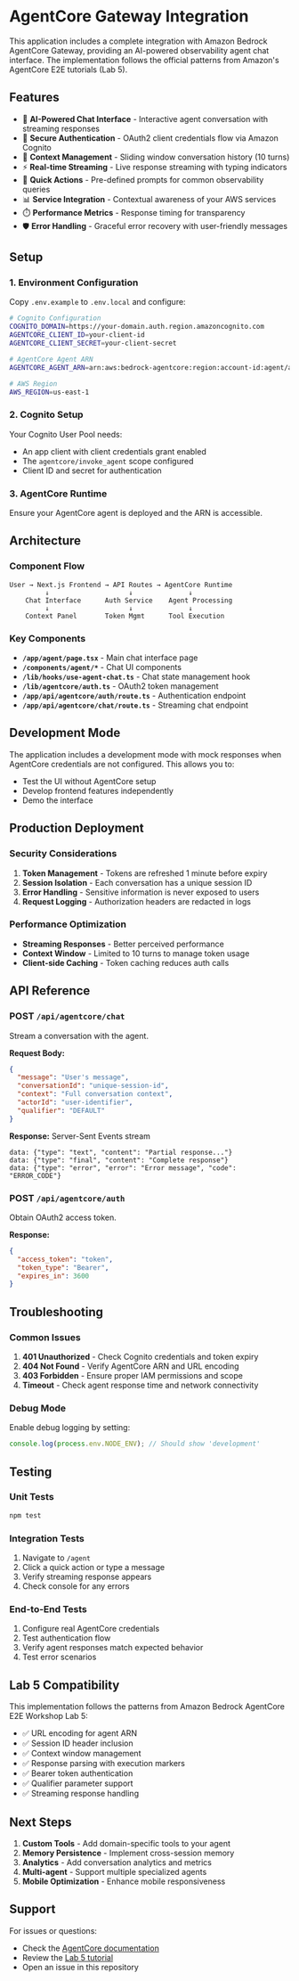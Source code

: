 # AgentCore Gateway Integration

This application includes a complete integration with Amazon Bedrock AgentCore Gateway, providing an AI-powered observability agent chat interface. The implementation follows the official patterns from Amazon's AgentCore E2E tutorials (Lab 5).

## Features

- 🤖 **AI-Powered Chat Interface** - Interactive agent conversation with streaming responses
- 🔐 **Secure Authentication** - OAuth2 client credentials flow via Amazon Cognito
- 💭 **Context Management** - Sliding window conversation history (10 turns)
- ⚡ **Real-time Streaming** - Live response streaming with typing indicators
- 🎯 **Quick Actions** - Pre-defined prompts for common observability queries
- 📊 **Service Integration** - Contextual awareness of your AWS services
- ⏱️ **Performance Metrics** - Response timing for transparency
- 🛡️ **Error Handling** - Graceful error recovery with user-friendly messages

## Setup

### 1. Environment Configuration

Copy `.env.example` to `.env.local` and configure:

```bash
# Cognito Configuration
COGNITO_DOMAIN=https://your-domain.auth.region.amazoncognito.com
AGENTCORE_CLIENT_ID=your-client-id
AGENTCORE_CLIENT_SECRET=your-client-secret

# AgentCore Agent ARN
AGENTCORE_AGENT_ARN=arn:aws:bedrock-agentcore:region:account-id:agent/agent-id

# AWS Region
AWS_REGION=us-east-1
```

### 2. Cognito Setup

Your Cognito User Pool needs:
- An app client with client credentials grant enabled
- The `agentcore/invoke_agent` scope configured
- Client ID and secret for authentication

### 3. AgentCore Runtime

Ensure your AgentCore agent is deployed and the ARN is accessible.

## Architecture

### Component Flow

```
User → Next.js Frontend → API Routes → AgentCore Runtime
         ↓                    ↓              ↓
    Chat Interface      Auth Service    Agent Processing
         ↓                    ↓              ↓
    Context Panel       Token Mgmt      Tool Execution
```

### Key Components

- **`/app/agent/page.tsx`** - Main chat interface page
- **`/components/agent/*`** - Chat UI components
- **`/lib/hooks/use-agent-chat.ts`** - Chat state management hook
- **`/lib/agentcore/auth.ts`** - OAuth2 token management
- **`/app/api/agentcore/auth/route.ts`** - Authentication endpoint
- **`/app/api/agentcore/chat/route.ts`** - Streaming chat endpoint

## Development Mode

The application includes a development mode with mock responses when AgentCore credentials are not configured. This allows you to:
- Test the UI without AgentCore setup
- Develop frontend features independently
- Demo the interface

## Production Deployment

### Security Considerations

1. **Token Management** - Tokens are refreshed 1 minute before expiry
2. **Session Isolation** - Each conversation has a unique session ID
3. **Error Handling** - Sensitive information is never exposed to users
4. **Request Logging** - Authorization headers are redacted in logs

### Performance Optimization

- **Streaming Responses** - Better perceived performance
- **Context Window** - Limited to 10 turns to manage token usage
- **Client-side Caching** - Token caching reduces auth calls

## API Reference

### POST `/api/agentcore/chat`

Stream a conversation with the agent.

**Request Body:**
```json
{
  "message": "User's message",
  "conversationId": "unique-session-id",
  "context": "Full conversation context",
  "actorId": "user-identifier",
  "qualifier": "DEFAULT"
}
```

**Response:** Server-Sent Events stream
```
data: {"type": "text", "content": "Partial response..."}
data: {"type": "final", "content": "Complete response"}
data: {"type": "error", "error": "Error message", "code": "ERROR_CODE"}
```

### POST `/api/agentcore/auth`

Obtain OAuth2 access token.

**Response:**
```json
{
  "access_token": "token",
  "token_type": "Bearer",
  "expires_in": 3600
}
```

## Troubleshooting

### Common Issues

1. **401 Unauthorized** - Check Cognito credentials and token expiry
2. **404 Not Found** - Verify AgentCore ARN and URL encoding
3. **403 Forbidden** - Ensure proper IAM permissions and scope
4. **Timeout** - Check agent response time and network connectivity

### Debug Mode

Enable debug logging by setting:
```javascript
console.log(process.env.NODE_ENV); // Should show 'development'
```

## Testing

### Unit Tests
```bash
npm test
```

### Integration Tests
1. Navigate to `/agent`
2. Click a quick action or type a message
3. Verify streaming response appears
4. Check console for any errors

### End-to-End Tests
1. Configure real AgentCore credentials
2. Test authentication flow
3. Verify agent responses match expected behavior
4. Test error scenarios

## Lab 5 Compatibility

This implementation follows the patterns from Amazon Bedrock AgentCore E2E Workshop Lab 5:
- ✅ URL encoding for agent ARN
- ✅ Session ID header inclusion
- ✅ Context window management
- ✅ Response parsing with execution markers
- ✅ Bearer token authentication
- ✅ Qualifier parameter support
- ✅ Streaming response handling

## Next Steps

1. **Custom Tools** - Add domain-specific tools to your agent
2. **Memory Persistence** - Implement cross-session memory
3. **Analytics** - Add conversation analytics and metrics
4. **Multi-agent** - Support multiple specialized agents
5. **Mobile Optimization** - Enhance mobile responsiveness

## Support

For issues or questions:
- Check the [AgentCore documentation](https://docs.aws.amazon.com/bedrock/latest/userguide/agentcore.html)
- Review the [Lab 5 tutorial](../amazon-bedrock-agentcore-samples/01-tutorials/07-AgentCore-E2E/lab-05-frontend.ipynb)
- Open an issue in this repository